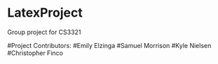 # LatexProject
Group project for CS3321

#Project Contributors: 
#Emily Elzinga
#Samuel Morrison
#Kyle Nielsen
#Christopher Finco

